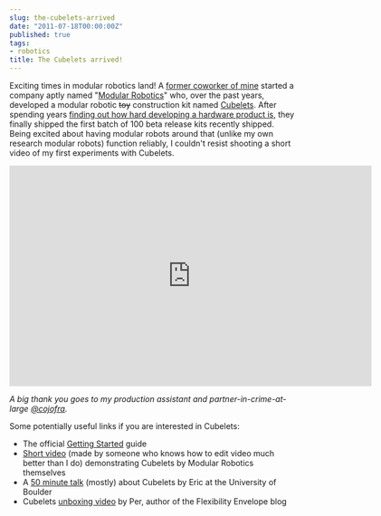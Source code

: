 ```yaml
---
slug: the-cubelets-arrived
date: "2011-07-18T00:00:00Z"
published: true
tags:
- robotics
title: The Cubelets arrived!
---
```


<p>Exciting times in modular robotics land! A <a href="http://www.modrobotics.com/eric/">former coworker of mine</a> started a company aptly named "<a href="http://www.modrobotics.com/">Modular Robotics</a>" who, over the past years, developed a modular robotic <strike>toy</strike> construction kit named <a href="http://www.modrobotics.com/cubelets">Cubelets</a>. After spending years <a href="http://www.modrobotics.com/blog/?p=195">finding out how hard developing a hardware product is</a>, they finally shipped the first batch of 100 beta release kits recently shipped. Being excited about having modular robots around that (unlike my own research modular robots) function reliably, I couldn't resist shooting a short video of my first experiments with Cubelets.&nbsp;</p>
<p><iframe frameborder="0" height="390" src="http://www.youtube.com/embed/_ObUdKDsDKM?hd=1" width="640"></iframe></p>
<p><em>A big thank you goes to my production assistant and partner-in-crime-at-large <a href="http://www.twitter.com/cojofra">@cojofra</a>.</em></p>
<p>Some potentially useful links if you are interested in Cubelets:</p>
<ul>
<li>The official <a href="http://www.modrobotics.com/cubelets_getting_started_guide#7">Getting Started</a> guide</li>
<li><a href="http://vimeo.com/19712586">Short video</a> (made by someone who knows how to edit video much better than I do) demonstrating Cubelets by Modular Robotics themselves</li>
<li>A <a href="http://vimeo.com/21703223">50 minute talk</a> (mostly) about Cubelets by Eric at the University of Boulder&nbsp;</li>
<li>Cubelets <a href="http://flexibilityenvelope.com/unboxing-video-of-the-cubelets-from-modular-robotics">unboxing video</a> by Per, author of the Flexibility Envelope blog</li>
</ul>
